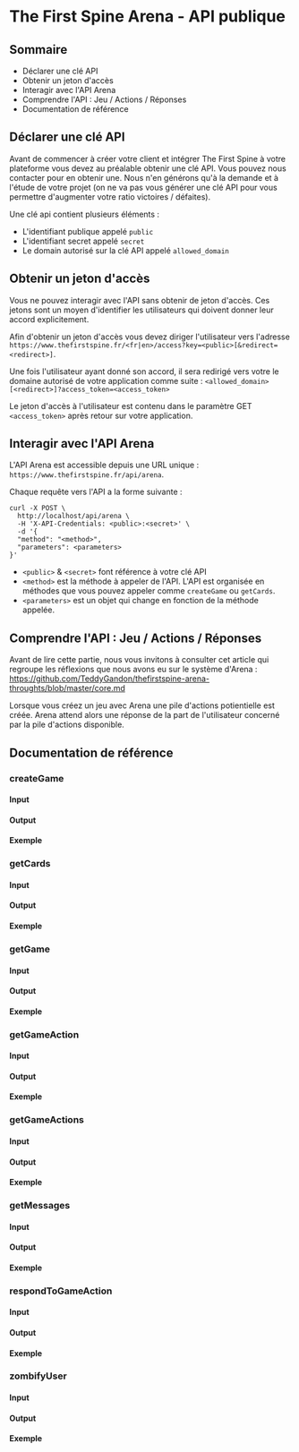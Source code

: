 # The First Spine Arena - API publique

## Sommaire

- Déclarer une clé API
- Obtenir un jeton d'accès
- Interagir avec l'API Arena
- Comprendre l'API : Jeu / Actions / Réponses
- Documentation de référence

## Déclarer une clé API

Avant de commencer à créer votre client et intégrer The First Spine à votre plateforme vous devez au préalable obtenir une clé API. Vous pouvez nous contacter pour en obtenir une. Nous n'en générons qu'à la demande et à l'étude de votre projet (on ne va pas vous générer une clé API pour vous permettre d'augmenter votre ratio victoires / défaites).

Une clé api contient plusieurs éléments :
- L'identifiant publique appelé `public`
- L'identifiant secret appelé `secret`
- Le domain autorisé sur la clé API appelé `allowed_domain`

## Obtenir un jeton d'accès

Vous ne pouvez interagir avec l'API sans obtenir de jeton d'accès. Ces jetons sont un moyen d'identifier les utilisateurs qui doivent donner leur accord explicitement.

Afin d'obtenir un jeton d'accès vous devez diriger l'utilisateur vers l'adresse `https://www.thefirstspine.fr/<fr|en>/access?key=<public>[&redirect=<redirect>]`. 

Une fois l'utilisateur ayant donné son accord, il sera redirigé vers votre le domaine autorisé de votre application comme suite : `<allowed_domain>[<redirect>]?access_token=<access_token>`

Le jeton d'accès à l'utilisateur est contenu dans le paramètre GET `<access_token>` après retour sur votre application.

## Interagir avec l'API Arena

L'API Arena est accessible depuis une URL unique : `https://www.thefirstspine.fr/api/arena`.

Chaque requête vers l'API a la forme suivante :

```curl
curl -X POST \
  http://localhost/api/arena \
  -H 'X-API-Credentials: <public>:<secret>' \
  -d '{
  "method": "<method>",
  "parameters": <parameters>
}'
```

- `<public>` & `<secret>` font référence à votre clé API
- `<method>` est la méthode à appeler de l'API. L'API est organisée en méthodes que vous pouvez appeler comme `createGame` ou `getCards`.
- `<parameters>` est un objet qui change en fonction de la méthode appelée.

## Comprendre l'API : Jeu / Actions / Réponses

Avant de lire cette partie, nous vous invitons à consulter cet article qui regroupe les réflexions que nous avons eu sur le système d'Arena : https://github.com/TeddyGandon/thefirstspine-arena-throughts/blob/master/core.md

Lorsque vous créez un jeu avec Arena une pile d'actions potientielle est créée. Arena attend alors une réponse de la part de l'utilisateur concerné par la pile d'actions disponible.

## Documentation de référence

### createGame

#### Input

#### Output

#### Exemple

### getCards

#### Input

#### Output

#### Exemple

### getGame

#### Input

#### Output

#### Exemple

### getGameAction

#### Input

#### Output

#### Exemple

### getGameActions

#### Input

#### Output

#### Exemple

### getMessages

#### Input

#### Output

#### Exemple

### respondToGameAction

#### Input

#### Output

#### Exemple

### zombifyUser

#### Input

#### Output

#### Exemple
